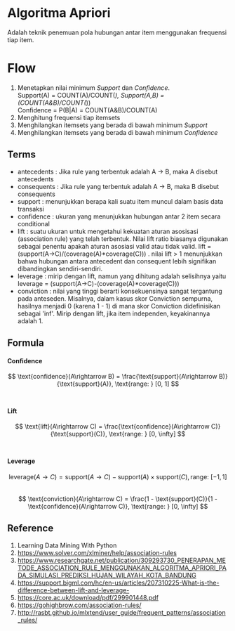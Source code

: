 # Algoritma Apriori
Adalah teknik penemuan pola hubungan antar item menggunakan frequensi tiap item.

# Flow
1. Menetapkan nilai minimum *Support* dan *Confidence*. <br>
Support(A) = COUNT(A)/COUNT(*), Support(A,B) = (COUNT(A&B)/COUNT(*)) <br>
Confidence = P(B|A) = COUNT(A&B)/COUNT(A)
2. Menghitung frequensi tiap itemsets
3. Menghilangkan itemsets yang berada di bawah minimum *Support* 
4. Menghilangkan itemsets yang berada di bawah minimum *Confidence*

## Terms
- antecedents : Jika rule yang terbentuk adalah A -> B, maka A disebut antecedents
- consequents : Jika rule yang terbentuk adalah A -> B, maka B disebut consequents
- support : menunjukkan berapa kali suatu item muncul dalam basis data transaksi
- confidence : ukuran yang menunjukkan hubungan antar 2 item secara conditional
- lift : suatu ukuran untuk mengetahui kekuatan  aturan  asosisasi  (association  rule)  yang telah  terbentuk. Nilai  lift  ratio  biasanya  digunakan sebagai  penentu  apakah  aturan  asosiasi  valid  atau tidak  valid.  lift = (support(A→C)/(coverage(A)*coverage(C))) . nilai lift > 1 menunjukkan bahwa hubungan antara antecedent dan consequent lebih signifikan dibandingkan sendiri-sendiri.
- leverage : mirip dengan lift, namun yang dihitung adalah selisihnya yaitu leverage = (support(A→C)-(coverage(A)*coverage(C)))
- conviction : nilai yang tinggi berarti konsekuensinya sangat tergantung pada anteseden. Misalnya, dalam kasus skor Conviction sempurna, hasilnya menjadi 0 (karena 1 - 1) di mana skor Conviction didefinisikan sebagai 'inf'. Mirip dengan lift, jika item independen, keyakinannya adalah 1.

## Formula

#### Confidence
$$ \text{confidence}(A\rightarrow B) = \frac{\text{support}(A\rightarrow B)}{\text{support}(A)},  \text{range: } [0, 1] $$ <br>

#### Lift
$$ \text{lift}(A\rightarrow C) = \frac{\text{confidence}(A\rightarrow C)}{\text{support}(C)},  \text{range: } [0, \infty] $$ <br>

#### Leverage
$$ \text{leverage}(A\rightarrow C) = \text{support}(A\rightarrow C) - \text{support}(A) \times \text{support}(C), \text{range: } [-1, 1] $$ <br>
$$ \text{conviction}(A\rightarrow C) = \frac{1 - \text{support}(C)}{1 - \text{confidence}(A\rightarrow C)}, \text{range: } [0, \infty] $$ 


## Reference
1. Learning Data Mining With Python
2. https://www.solver.com/xlminer/help/association-rules
3. https://www.researchgate.net/publication/309293730_PENERAPAN_METODE_ASSOCIATION_RULE_MENGGUNAKAN_ALGORITMA_APRIORI_PADA_SIMULASI_PREDIKSI_HUJAN_WILAYAH_KOTA_BANDUNG
4. https://support.bigml.com/hc/en-us/articles/207310225-What-is-the-difference-between-lift-and-leverage-
5. https://core.ac.uk/download/pdf/299901448.pdf
6. https://gohighbrow.com/association-rules/
7. http://rasbt.github.io/mlxtend/user_guide/frequent_patterns/association_rules/